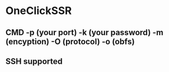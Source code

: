 # OneClickSSR

## CMD -p (your port) -k (your password) -m (encyption) -O (protocol) -o (obfs)
## SSH supported
